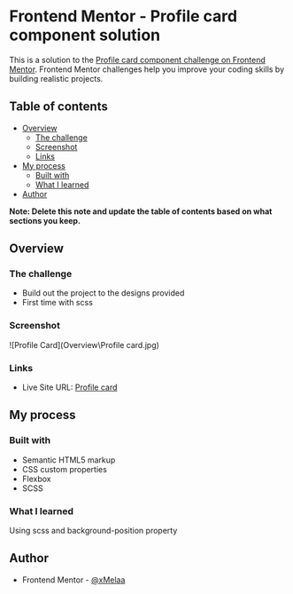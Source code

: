 # Frontend Mentor - Profile card component solution

This is a solution to the [Profile card component challenge on Frontend Mentor](https://www.frontendmentor.io/challenges/profile-card-component-cfArpWshJ). Frontend Mentor challenges help you improve your coding skills by building realistic projects. 

## Table of contents

- [Overview](#overview)
  - [The challenge](#the-challenge)
  - [Screenshot](#screenshot)
  - [Links](#links)
- [My process](#my-process)
  - [Built with](#built-with)
  - [What I learned](#what-i-learned)
- [Author](#author)

**Note: Delete this note and update the table of contents based on what sections you keep.**

## Overview

### The challenge

- Build out the project to the designs provided
- First time with scss

### Screenshot

![Profile Card](Overview\Profile card.jpg)

### Links

- Live Site URL: [Profile card](https://xmelaa.github.io/Profile-card/)

## My process

### Built with

- Semantic HTML5 markup
- CSS custom properties
- Flexbox
- SCSS

### What I learned
Using scss and background-position property

## Author

- Frontend Mentor - [@xMelaa](https://www.frontendmentor.io/profile/xMelaa)